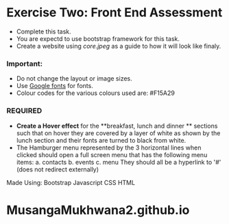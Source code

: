 # Exercise Two: Front End Assessment

- Complete this task.
- You are expectd to use bootstrap framework for this task.
- Create a website using *core.jpeg* as a guide to how it will look like finaly.


### Important:
- Do not change the layout or image sizes.
- Use [Google fonts](https://www.google.com/fonts) for fonts.
- Colour codes for the various colours used are:  #F15A29


### REQUIRED
 -  **Create a Hover effect** for the **breakfast, lunch and dinner ** sections such that on hover they are covered by a layer of white as shown by the lunch section and their fonts are turned to black from white.
 - The Hamburger menu represented by the 3 horizontal lines when clicked should open a full screen menu that has the following menu items:
       a. contacts
       b. events
       c. menu
  They should all be a hyperlink to '#' (does not redirect externally)
  
  Made Using:
  Bootstrap
  Javascript
  CSS
  HTML

# MusangaMukhwana2.github.io
